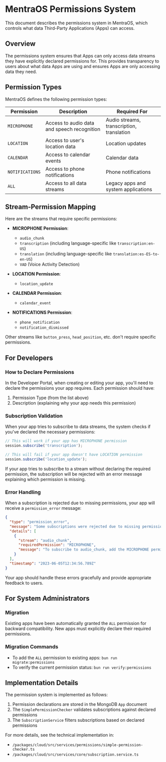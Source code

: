# MentraOS Permissions System

This document describes the permissions system in MentraOS, which controls what data Third-Party Applications (Apps) can access.

## Overview

The permissions system ensures that Apps can only access data streams they have explicitly declared permissions for. This provides transparency to users about what data Apps are using and ensures Apps are only accessing data they need.

## Permission Types

MentraOS defines the following permission types:

| Permission | Description | Required For |
| ---------- | ----------- | ----------- |
| `MICROPHONE` | Access to audio data and speech recognition | Audio streams, transcription, translation |
| `LOCATION` | Access to user's location data | Location updates |
| `CALENDAR` | Access to calendar events | Calendar data |
| `NOTIFICATIONS` | Access to phone notifications | Phone notifications |
| `ALL` | Access to all data streams | Legacy apps and system applications |

## Stream-Permission Mapping

Here are the streams that require specific permissions:

- **MICROPHONE Permission**:
  - `audio_chunk`
  - `transcription` (including language-specific like `transcription:en-US`)
  - `translation` (including language-specific like `translation:es-ES-to-en-US`)
  - `VAD` (Voice Activity Detection)

- **LOCATION Permission**:
  - `location_update`

- **CALENDAR Permission**:
  - `calendar_event`

- **NOTIFICATIONS Permission**:
  - `phone_notification`
  - `notification_dismissed`

Other streams like `button_press`, `head_position`, etc. don't require specific permissions.

## For Developers

### How to Declare Permissions

In the Developer Portal, when creating or editing your app, you'll need to declare the permissions your app requires. Each permission should have:

1. Permission Type (from the list above)
2. Description (explaining why your app needs this permission)

### Subscription Validation

When your app tries to subscribe to data streams, the system checks if you've declared the necessary permissions:

```typescript
// This will work if your app has MICROPHONE permission
session.subscribe('transcription');

// This will fail if your app doesn't have LOCATION permission
session.subscribe('location_update');
```

If your app tries to subscribe to a stream without declaring the required permission, the subscription will be rejected with an error message explaining which permission is missing.

### Error Handling

When a subscription is rejected due to missing permissions, your app will receive a `permission_error` message:

```json
{
  "type": "permission_error",
  "message": "Some subscriptions were rejected due to missing permissions",
  "details": [
    {
      "stream": "audio_chunk",
      "requiredPermission": "MICROPHONE",
      "message": "To subscribe to audio_chunk, add the MICROPHONE permission in the developer portal"
    }
  ],
  "timestamp": "2023-06-05T12:34:56.789Z"
}
```

Your app should handle these errors gracefully and provide appropriate feedback to users.

## For System Administrators

### Migration

Existing apps have been automatically granted the `ALL` permission for backward compatibility. New apps must explicitly declare their required permissions.

### Migration Commands

- To add the `ALL` permission to existing apps: `bun run migrate:permissions`
- To verify the current permission status: `bun run verify:permissions`

## Implementation Details

The permission system is implemented as follows:

1. Permission declarations are stored in the MongoDB `App` document
2. The `SimplePermissionChecker` validates subscriptions against declared permissions
3. The `SubscriptionService` filters subscriptions based on declared permissions

For more details, see the technical implementation in:
- `/packages/cloud/src/services/permissions/simple-permission-checker.ts`
- `/packages/cloud/src/services/core/subscription.service.ts`